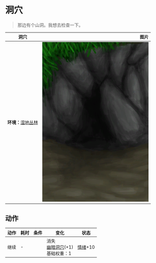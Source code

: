 # 洞穴  
> 那边有个山洞。我想去检查一下。  
  
  洞穴  |   图片   
 ----  |  ----:   
 **环境：**[湿地丛林](Wetlands.md)  |  ![](Sprite/DarkCaveEntrance.png)   
  
## 动作  
动作  |  耗时  |  条件  |  变化  |  状态  
----  |  ----  |  ----  |  ----  |  ----  
继续<br>  |  -  |    |  消失<br>[幽暗洞穴](DarkCaveEntrance.md)(+1)<br>基础权重：1<br>  |  [情绪](Morale.md)+10  
